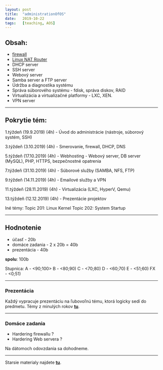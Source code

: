 ```yaml
---
layout: post
title:  "administrationOfOS"
date:   2019-10-22 
tags:   [teaching, AOS]
---
```

## Obsah:

<!---
Obsah vychádza odtiaľ - https://www.lpi.org/our-certifications/lpic-2-overview
--->

* [firewall](https://kr1za.github.io/firewall/)
* [Linux NAT Router](linux-nat-router "Linux NAT Router")
* DHCP server 
* SSH server
* Webový server
* Samba server a FTP server
* Údržba a diagnostika systému
* Správa súborového systému - fdisk, správa diskov, RAID
* Virtualizácia a virtualizačné platformy - LXC, XEN. 
* VPN server

------------

## Pokrytie tém:


1.týždeň  (19.9.2019)  (4h) - Úvod do administrácie (nástroje, súborový systém, SSH) 

3.týždeň  (3.10.2019)  (4h) - Smerovanie, firewall, DHCP, DNS 

5.týždeň  (17.10.2019) (4h) - Webhosting - Webový server, DB server (MySQL), PHP, HTTPS, bezpečnostné opatrenia

7.týždeň  (31.10.2019) (4h) - Súborové služby (SAMBA, NFS, FTP)

9.týždeň  (14.11.2019) (4h) - Emailové služby a VPN

11.týždeň (28.11.2019) (4h) - Virtualizácia (LXC, HyperV, Qemu)

13.týždeň (12.12.2019) (4h) - Prezentácie projektov

Iné témy:
Topic 201: Linux Kernel
Topic 202: System Startup

------------

## Hodnotenie
* účasť - 20b
* domáce zadania - 2 x 20b = 40b 
* prezentácia - 40b

__spolu__: 100b

Stupnica:
A - <90;100>
B - <80;90)
C - <70;80)
D - <60;70)
E - <51;60)
FX - <0;51)

------------

### Prezentácia
Každý vypracuje prezentáciu na ľubovoľnú tému, ktorá logicky sedí do predmetu.
Témy z minulých rokov __[tu](https://pavolsokol.science.upjs.sk/index.php/en/teaching/lectures-seminars/administracia-operacnych-systemov "tu")__.

------------

### Domáce zadania
* Hardering firewallu ?
* Hardering Web servera ?

Na dátomoch odovzdania sa dohodneme.

------------

Starsie materialy najdete [__tu__](https://pavolsokol.science.upjs.sk/index.php/en/teaching/lectures-seminars/administracia-operacnych-systemov).

